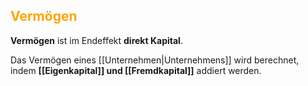 ## <font color = "orange">Vermögen</font>

**Vermögen** ist im Endeffekt **direkt Kapital**.

Das Vermögen eines [[Unternehmen|Unternehmens]] wird berechnet, indem **[[Eigenkapital]] und [[Fremdkapital]]** addiert werden.

